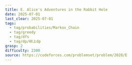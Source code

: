 ```yaml
---
title: E. Alice's Adventures in the Rabbit Hole
date: 2025-07-01
last_clear: 2025-07-01
tags:
  - tag/probabilities/Markov_Chain
  - tag/greedy
  - tag/dfs
  - tag/dp/树上dp
grasp: 2
difficulty: 2300
source: https://codeforces.com/problemset/problem/2028/E
---
```

